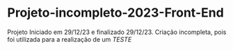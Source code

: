 # Projeto-incompleto-2023-Front-End
Projeto Iniciado em 29/12/23 e finalizado 29/12/23. Criação incompleta, pois foi utilizada para a realização de um *TESTE*
